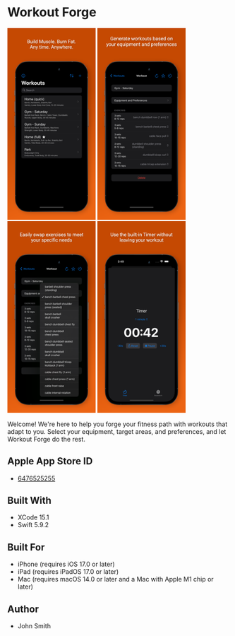 # Workout Forge

<img src="https://github.com/JohnSmithCoder1/WorkoutForge/blob/main/Screenshots/screenshot_1.png" width="200"> <img src="https://github.com/JohnSmithCoder1/WorkoutForge/blob/main/Screenshots/screenshot_2.png" width="200"> <img src="https://github.com/JohnSmithCoder1/WorkoutForge/blob/main/Screenshots/screenshot_3.png" width="200"> <img src="https://github.com/JohnSmithCoder1/WorkoutForge/blob/main/Screenshots/screenshot_4.png" width="200">

Welcome! We're here to help you forge your fitness path with workouts that adapt to you. Select your equipment, target areas, and preferences, and let Workout Forge do the rest.

## Apple App Store ID

* [6476525255](https://apps.apple.com/us/app/workout-forge/id6476525255)

## Built With

* XCode 15.1
* Swift 5.9.2

## Built For

* iPhone (requires iOS 17.0 or later)
* iPad (requires iPadOS 17.0 or later)
* Mac (requires macOS 14.0 or later and a Mac with Apple M1 chip or later)

## Author

* John Smith
